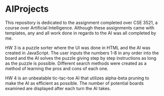 # AIProjects
This repository is dedicated to the assignment completed over CSE 3521, a course over Artificial Intelligence. Although these assignments came with templates, any and all work done in regards to the AI was all completed by me.

HW 3 is a puzzle sorter where the UI was done in HTML and the AI was created in JavaScript. The user inputs the numbers 1-8 in any order into the board and the AI solves the puzzle giving step by step instructions as long as the puzzle is possible. Different search methods were created as a method of learning the pros and cons of each one.

HW 4 is an unbeatable tic-tac-toe AI that utilizes alpha-beta pruning to make the AI as efficient as possible. The number of potential boards examined are displayed after each turn the AI takes.
